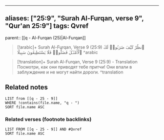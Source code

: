 
---
aliases: ["25:9", "Surah Al-Furqan, verse 9", "Qur'an 25:9"]
tags: Qvref
---

parent:: [[q - Al-Furqan (25)|Al-Furqan]]

> [!arabic]+ Surah Al-Furqan, Verse 9 (25:9)
> <span class="quran-arabic">ٱنظُرْ كَيْفَ ضَرَبُوا۟ لَكَ ٱلْأَمْثَـٰلَ فَضَلُّوا۟ فَلَا يَسْتَطِيعُونَ سَبِيلًا</span>
^arabic

> [!translation]+ Surah Al-Furqan, Verse 9 (25:9) - Translation
> Посмотри, как они приводят тебе притчи! Они впали в заблуждение и не могут найти дороги.
^translation



## Related notes
```dataview
LIST from [[q - 25 - 9]]
WHERE !contains(file.name, "q - ")
SORT file.name ASC
```

### Related verses (footnote backlinks)
```dataview
LIST FROM [[q - 25 - 9]] AND #Qvref
SORT file.name ASC
```

